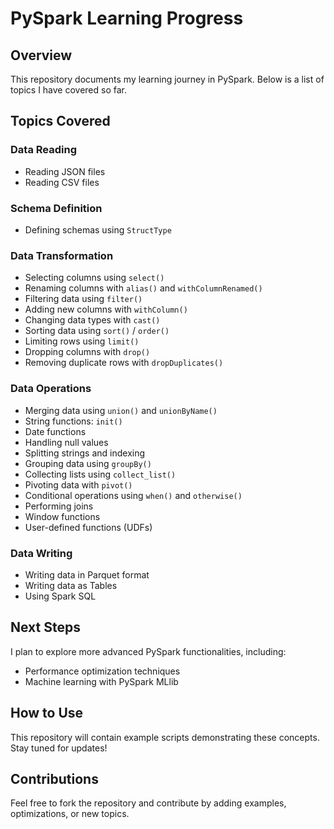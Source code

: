 # PySpark Learning Progress

## Overview
This repository documents my learning journey in PySpark. Below is a list of topics I have covered so far.

## Topics Covered

### Data Reading
- Reading JSON files
- Reading CSV files

### Schema Definition
- Defining schemas using `StructType`

### Data Transformation
- Selecting columns using `select()`
- Renaming columns with `alias()` and `withColumnRenamed()`
- Filtering data using `filter()`
- Adding new columns with `withColumn()`
- Changing data types with `cast()`
- Sorting data using `sort()` / `order()`
- Limiting rows using `limit()`
- Dropping columns with `drop()`
- Removing duplicate rows with `dropDuplicates()`

### Data Operations
- Merging data using `union()` and `unionByName()`
- String functions: `init()`
- Date functions
- Handling null values
- Splitting strings and indexing
- Grouping data using `groupBy()`
- Collecting lists using `collect_list()`
- Pivoting data with `pivot()`
- Conditional operations using `when()` and `otherwise()`
- Performing joins
- Window functions
- User-defined functions (UDFs)

### Data Writing
- Writing data in Parquet format
- Writing data as Tables
- Using Spark SQL

## Next Steps
I plan to explore more advanced PySpark functionalities, including:
- Performance optimization techniques
- Machine learning with PySpark MLlib

## How to Use
This repository will contain example scripts demonstrating these concepts. Stay tuned for updates!

## Contributions
Feel free to fork the repository and contribute by adding examples, optimizations, or new topics.

